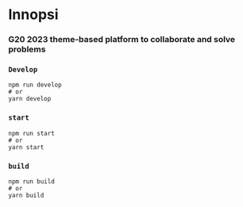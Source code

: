 # Innopsi
### G20 2023 theme-based platform to collaborate and solve problems 

### `Develop`

```
npm run develop
# or
yarn develop
```

### `start`

```
npm run start
# or
yarn start
```

### `build`

```
npm run build
# or
yarn build
```
